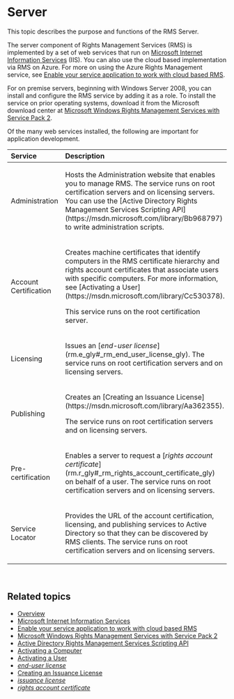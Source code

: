 Server
============================================

This topic describes the purpose and functions of the RMS Server.

The server component of Rights Management Services (RMS) is implemented by a set of web services that run on [Microsoft Internet Information Services](http://www.iis.net/overview) (IIS). You can also use the cloud based implementation via RMS on Azure. For more on using the Azure Rights Management service, see [Enable your service application to work with cloud based RMS](how_to_use_file_api_with_aadrm__cloud_.md).

For on premise servers, beginning with Windows Server 2008, you can install and configure the RMS service by adding it as a role. To install the service on prior operating systems, download it from the Microsoft download center at [Microsoft Windows Rights Management Services with Service Pack 2](http://www.microsoft.com/download/en/details.aspx?id=4909).

Of the many web services installed, the following are important for application development.

<table>
<colgroup>
<col width="50%" />
<col width="50%" />
</colgroup>
<thead>
<tr class="header">
<th align="left">Service</th>
<th align="left">Description</th>
</tr>
</thead>
<tbody>
<tr class="odd">
<td align="left"><p>Administration</p></td>
<td align="left"><p>Hosts the Administration website that enables you to manage RMS. The service runs on root certification servers and on licensing servers. You can use the [Active Directory Rights Management Services Scripting API](https://msdn.microsoft.com/library/Bb968797) to write administration scripts.</p></td>
</tr>
<tr class="even">
<td align="left"><p>Account Certification</p></td>
<td align="left"><p>Creates machine certificates that identify computers in the RMS certificate hierarchy and rights account certificates that associate users with specific computers. For more information, see [Activating a User](https://msdn.microsoft.com/library/Cc530378).</p>
<p>This service runs on the root certification server.</p></td>
</tr>
<tr class="odd">
<td align="left"><p>Licensing</p></td>
<td align="left"><p>Issues an [<em>end-user license</em>](rm.e_gly#_rm_end_user_license_gly). The service runs on root certification servers and on licensing servers.</p></td>
</tr>
<tr class="even">
<td align="left"><p>Publishing</p></td>
<td align="left"><p>Creates an [Creating an Issuance License](https://msdn.microsoft.com/library/Aa362355).</p>
<p>The service runs on root certification servers and on licensing servers.</p></td>
</tr>
<tr class="odd">
<td align="left"><p>Pre-certification</p></td>
<td align="left"><p>Enables a server to request a [<em>rights account certificate</em>](rm.r_gly#_rm_rights_account_certificate_gly) on behalf of a user. The service runs on root certification servers and on licensing servers.</p></td>
</tr>
<tr class="even">
<td align="left"><p>Service Locator</p></td>
<td align="left"><p>Provides the URL of the account certification, licensing, and publishing services to Active Directory so that they can be discovered by RMS clients. The service runs on root certification servers and on licensing servers.</p></td>
</tr>
</tbody>
</table>

 

<span id="related_topics"></span>Related topics
-----------------------------------------------

* [Overview](ad_rms_overview.md)
* [Microsoft Internet Information Services](http://www.iis.net/overview)
* [Enable your service application to work with cloud based RMS](how_to_use_file_api_with_aadrm__cloud_.md)
* [Microsoft Windows Rights Management Services with Service Pack 2](http://www.microsoft.com/download/en/details.aspx?id=4909)
* [Active Directory Rights Management Services Scripting API](https://msdn.microsoft.com/library/Bb968797)
* [Activating a Computer](https://msdn.microsoft.com/library/Cc530377)
* [Activating a User](https://msdn.microsoft.com/library/Cc530378)
* [*end-user license*](rm.e_gly#_rm_end_user_license_gly)
* [Creating an Issuance License](https://msdn.microsoft.com/library/Aa362355)
* [*issuance license*](rm.i_gly#_rm_issuance_license_gly)
* [*rights account certificate*](rm.r_gly#_rm_rights_account_certificate_gly)
 

 



